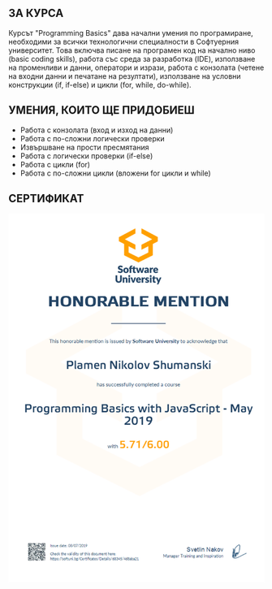 ЗА КУРСА
--------
Курсът "Programming Basics" дава начални умения по програмиране, необходими за всички технологични специалности в Софтуерния университет. Това включва писане на програмен код на начално ниво (basic coding skills), работа със среда за разработка (IDE), използване на променливи и данни, оператори и изрази, работа с конзолата (четене на входни данни и печатане на резултати), използване на условни конструкции (if, if-else) и цикли (for, while, do-while).

УМЕНИЯ, КОИТО ЩЕ ПРИДОБИЕШ
--------------------------
- Работа с конзолата (вход и изход на данни)
- Работа с по-сложни логически проверки
- Извършване на прости пресмятания
- Работа с логически проверки (if-else)
- Работа с цикли (for)
- Работа с по-сложни цикли (вложени for цикли и while)

СЕРТИФИКАТ
----------
![Programming Basics with JavaScript - May 2019](https://github.com/plamenski6/Certificates/blob/master/Programming%20Basics%20with%20JavaScript%20-%20May%202019.jpg)
